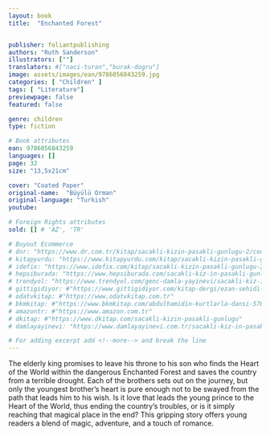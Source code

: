 ```yaml
---
layout: book
title:  "Enchanted Forest"


publisher: foliantpublishing
authors: "Ruth Sanderson"
illustrators: [""]
translators: #["naci-turan","burak-dogru"]
image: assets/images/ean/9786056843259.jpg
categories: [ "Children" ]
tags: [ "Literature"]
previewpage: false
featured: false

genre: children
type: fiction

# Book attributes
ean: 9786056843259
languages: []
page: 32
size: "13,5x21cm"

cover: "Coated Paper"
original-name:  "Büyülü Orman"
original-language: "Turkish"
youtube:

# Foreign Rights attributes
sold: [] # 'AZ', 'TR'

# Buyout Ecommerce
# dnr: "https://www.dr.com.tr/kitap/sacakli-kizin-pasakli-gunlugu-2/cocuk-ve-genclik/genclik-10-yas/roman-oyku/urunno=0001893059001"
# kitapyurdu: "https://www.kitapyurdu.com/kitap/sacakli-kizin-pasakli-gunlugu-2-/560122.html&filter_name=Sa%C3%A7akl%C4%B1+K%C4%B1z%27%C4%B1n+Pasakl%C4%B1+G%C3%BCnl%C3%BC%C4%9F%C3%BC+2"
# idefix: "https://www.idefix.com/kitap/sacakli-kizin-pasakli-gunlugu-2/cocuk-ve-genclik/genclik-10-yas/roman-oyku/urunno=0001893059001"
# hepsiburada: "https://www.hepsiburada.com/sacakli-kiz-in-pasakli-gunlugu-2-damla-yayinevi-p-HBV000012ER86"
# trendyol: "https://www.trendyol.com/genc-damla-yayinevi/sacakli-kiz-in-pasakli-gunlugu-2-p-54825777"
# gittigidiyor: #"https://www.gittigidiyor.com/kitap-dergi/ezan-sehidi-adnan-menderes_pdp_732728793"
# odatvkitap: #"https://www.odatvkitap.com.tr"
# bkmkitap: #"https://www.bkmkitap.com/abdulhamidin-kurtlarla-dansi-578226"
# amazontr: #"https://www.amazon.com.tr"
# dkitap: #"https://www.dkitap.com/sacakli-kizin-pasakli-gunlugu"
# damlayayinevi: "https://www.damlayayinevi.com.tr/sacakli-kiz-in-pasakli-gunlugu-2-bu-iste-bi-terslik-var"

# For adding excerpt add <!--more--> and break the line
---
```

The elderly king promises to leave his
throne to his son who finds the Heart of the
World within the dangerous Enchanted Forest
and saves the country from a terrible drought.
Each of the brothers sets out on the journey,
but only the youngest brother’s heart is pure
enough not to be swayed from the path that
leads him to his wish.
Is it love that leads the young prince to the
Heart of the World, thus ending the country’s
troubles, or is it simply reaching that magical
place in the end? This gripping story offers
young readers a blend of magic, adventure,
and a touch of romance.
<!--more--> 


